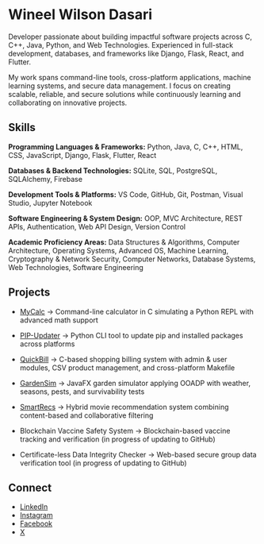 # Wineel Wilson Dasari

Developer passionate about building impactful software projects across C, C++, Java, Python, and Web Technologies. Experienced in full-stack development, databases, and frameworks like Django, Flask, React, and Flutter.  

My work spans command-line tools, cross-platform applications, machine learning systems, and secure data management. I focus on creating scalable, reliable, and secure solutions while continuously learning and collaborating on innovative projects.  

## Skills

**Programming Languages & Frameworks:** Python, Java, C, C++, HTML, CSS, JavaScript, Django, Flask, Flutter, React  

**Databases & Backend Technologies:** SQLite, SQL, PostgreSQL, SQLAlchemy, Firebase  

**Development Tools & Platforms:** VS Code, GitHub, Git, Postman, Visual Studio, Jupyter Notebook  

**Software Engineering & System Design:** OOP, MVC Architecture, REST APIs, Authentication, Web API Design, Version Control  

**Academic Proficiency Areas:** Data Structures & Algorithms, Computer Architecture, Operating Systems, Advanced OS, Machine Learning, Cryptography & Network Security, Computer Networks, Database Systems, Web Technologies, Software Engineering  

## Projects

- [MyCalc](https://github.com/WINEEL/MyCalc) &rarr; Command-line calculator in C simulating a Python REPL with advanced math support  

- [PIP-Updater](https://github.com/WINEEL/PIP-Updater) &rarr; Python CLI tool to update pip and installed packages across platforms  

- [QuickBill](https://github.com/WINEEL/QuickBill) &rarr; C-based shopping billing system with admin & user modules, CSV product management, and cross-platform Makefile  

- [GardenSim](https://github.com/WINEEL/GardenSim) &rarr; JavaFX garden simulator applying OOADP with weather, seasons, pests, and survivability tests  

- [SmartRecs](https://github.com/WINEEL/SmartRecs) &rarr; Hybrid movie recommendation system combining content-based and collaborative filtering  

- Blockchain Vaccine Safety System &rarr; Blockchain-based vaccine tracking and verification (in progress of updating to GitHub)  

- Certificate-less Data Integrity Checker &rarr; Web-based secure group data verification tool (in progress of updating to GitHub)  

## Connect
- [LinkedIn](https://www.linkedin.com/in/wineel/)  
- [Instagram](https://www.instagram.com/wineel_10_/)  
- [Facebook](https://www.facebook.com/wineel10)
- [X](https://x.com/wineel_10_)
